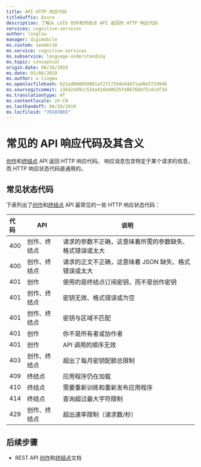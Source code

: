 ```yaml
---
title: API HTTP 响应代码
titleSuffix: Azure
description: 了解从 LUIS 创作和终结点 API 返回的 HTTP 响应代码
services: cognitive-services
author: lingliw
manager: digimobile
ms.custom: seodec18
ms.service: cognitive-services
ms.subservice: language-understanding
ms.topic: conceptual
origin.date: 08/26/2019
ms.date: 03/04/2019
ms.author: v-lingwu
ms.openlocfilehash: 621ed600050881af271739de94d71ad8e57299d8
ms.sourcegitcommit: 13642a99cc524a416b40635f48676bbf5cdcdf3d
ms.translationtype: HT
ms.contentlocale: zh-CN
ms.lasthandoff: 08/28/2019
ms.locfileid: "70103865"
---
```

# <a name="common-api-response-codes-and-their-meaning"></a>常见的 API 响应代码及其含义

[创作](https://aka.ms/luis-authoring-apis)和[终结点](https://aka.ms/luis-endpoint-apis) API 返回 HTTP 响应代码。 响应消息包含特定于某个请求的信息，而 HTTP 响应状态代码是通用的。 

## <a name="common-status-codes"></a>常见状态代码
下表列出了[创作](https://aka.ms/luis-authoring-apis)和[终结点](https://aka.ms/luis-endpoint-apis) API 最常见的一些 HTTP 响应状态代码：

|代码|API|说明|
|:--|--|--|
|400|创作、终结点|请求的参数不正确，这意味着所需的参数缺失、格式错误或太大|
|400|创作、终结点|请求的正文不正确，这意味着 JSON 缺失、格式错误或太大|
|401|创作|使用的是终结点订阅密钥，而不是创作密钥|
|401|创作、终结点|密钥无效、格式错误或为空|
|401|创作、终结点| 密钥与区域不匹配|
|401|创作|你不是所有者或协作者|
|401|创作|API 调用的顺序无效|
|403|创作、终结点|超出了每月密钥配额总限制|
|409|终结点|应用程序仍在加载|
|410|终结点|需要重新训练和重新发布应用程序|
|414|终结点|查询超过最大字符限制|
|429|创作、终结点|超出速率限制（请求数/秒）|

## <a name="next-steps"></a>后续步骤

* REST API [创作](https://westus.dev.cognitive.microsoft.com/docs/services/5890b47c39e2bb17b84a55ff/operations/5890b47c39e2bb052c5b9c2f)和[终结点](https://westus.dev.cognitive.microsoft.com/docs/services/5819c76f40a6350ce09de1ac/operations/5819c77140a63516d81aee78)文档




